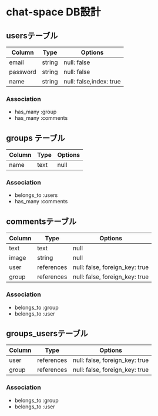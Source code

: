 # chat-space DB設計
## usersテーブル
|Column|Type|Options|
|------|----|-------|
|email|string|null: false|
|password|string|null: false|
|name|string|null: false,index: true|
### Association
- has_many :group
- has_many :comments

## groups テーブル
|Column|Type|Options|
|------|----|-------|
|name|text|null|
### Association
- belongs_to :users
- has_many :comments

## commentsテーブル
|Column|Type|Options|
|------|----|-------|
|text|text|null|
|image|string|null|
|user|references|null: false, foreign_key: true|
|group|references|null: false, foreign_key: true|
### Association
- belongs_to :group 
- belongs_to :user

## groups_usersテーブル
|Column|Type|Options|
|------|----|-------|
|user|references|null: false, foreign_key: true|
|group|references|null: false, foreign_key: true|
### Association
- belongs_to :group 
- belongs_to :user